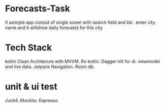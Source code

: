 # Forecasts-Task
It asimple app consist of single sceen with search field and list . enter city name and it willshow daily forecasts for this city 

# Tech Stack
  kotlin
  Clean Architecure with MVVM.
  Rx-kotlin.
  Dagger hilt for di.
  viewmodel and live data.
  Jetpack Navigation.
  Room db.
  
  # unit & ui test
  Junit4.
  Mockito.
  Espresso
